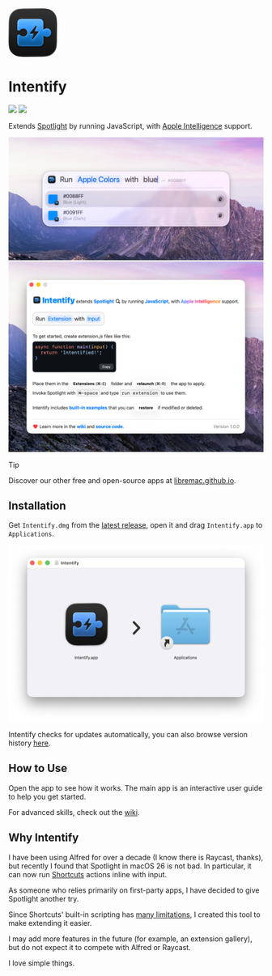 <img src="./Icon.png" width="96">

# Intentify

[![](https://img.shields.io/badge/Platform-macOS_26.0+-blue?color=007bff)](https://github.com/Intentify-app/Intentify/releases/latest)  [![](https://github.com/Intentify-app/Intentify/actions/workflows/build.yml/badge.svg?branch=main)](https://github.com/Intentify-app/Intentify/actions/workflows/build.yml)

Extends [Spotlight](https://support.apple.com/guide/mac-help/mchlp1008/mac) by running JavaScript, with [Apple Intelligence](https://www.apple.com/apple-intelligence/) support.

<img src="./Screenshots/01.png" width="564" alt="Screenshot 01">

<img src="./Screenshots/02.png" width="564" alt="Screenshot 02">

> [!TIP]
> Discover our other free and open-source apps at [libremac.github.io](https://libremac.github.io/).

## Installation

Get `Intentify.dmg` from the <a href="https://github.com/Intentify-app/Intentify/releases/latest" target="_blank">latest release</a>, open it and drag `Intentify.app` to `Applications`.

<img src="./Screenshots/install.png" width="540" alt="Install Intentify">

Intentify checks for updates automatically, you can also browse version history [here](https://github.com/Intentify-app/Intentify/releases).

## How to Use

Open the app to see how it works. The main app is an interactive user guide to help you get started.

For advanced skills, check out the [wiki](https://github.com/Intentify-app/Intentify/wiki).

## Why Intentify

I have been using Alfred for over a decade (I know there is Raycast, thanks), but recently I found that Spotlight in macOS 26 is not bad. In particular, it can now run [Shortcuts](https://support.apple.com/guide/shortcuts-mac/welcome/mac) actions inline with input.

As someone who relies primarily on first-party apps, I have decided to give Spotlight another try.

Since Shortcuts' built-in scripting has [many limitations](https://github.com/Intentify-app/Intentify/wiki#why-intentify-is-better), I created this tool to make extending it easier.

I may add more features in the future (for example, an extension gallery), but do not expect it to compete with Alfred or Raycast.

I love simple things.
